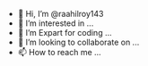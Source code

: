 - 👋 Hi, I’m @raahilroy143
- 👀 I’m interested in ...
- 🌱 I’m Expart for coding ...
- 💞️ I’m looking to collaborate on ...
- 📫 How to reach me ...

<!---
raahilroy143/raahilroy143 is a ✨ special ✨ repository because its `README.md` (this file) appears on your GitHub profile.
You can click the Preview link to take a look at your changes.
--->
